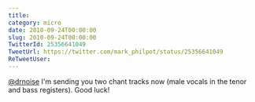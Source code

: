 ```yaml
---
title: 
category: micro
date: 2010-09-24T00:00:00
slug: 2010-09-24T00:00:00
TwitterId: 25356641049
TweetUrl: https://twitter.com/mark_philpot/status/25356641049
ReTweetUser: 
---
```


[@drnoise](https://twitter.com/drnoise) I'm sending you two chant tracks now (male vocals in the tenor and bass registers). Good luck!